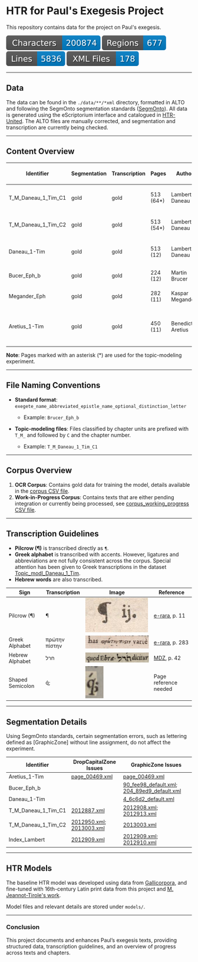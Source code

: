 # HTR for Paul's Exegesis Project

This repository contains data for the project on Paul's exegesis.

![Characters Badge](badges/characters.svg) ![Regions Badge](badges/regions.svg) ![Lines Badge](badges/lines.svg) ![Files Badge](badges/files.svg)

---

## Data

The data can be found in the `./data/**/*xml` directory, formatted in ALTO and following the SegmOnto segmentation standards ([SegmOnto](https://segmonto.github.io)). All data is generated using the eScriptorium interface and catalogued in [HTR-United](https://htr-united.github.io). The ALTO files are manually corrected, and segmentation and transcription are currently being checked.

---

## Content Overview

| Identifier           | Segmentation  | Transcription  | Pages     | Author              | Commentary                                           | Printer            | Date  | Place       | Digital Book Link                                             | Holding Institution                  | Call Number                    |
|----------------------|---------------|----------------|-----------|---------------------|-----------------------------------------------------|--------------------|--------|--------------|----------------------------------------------------------------|---------------------------------------|--------------------------------|
| T_M_Daneau_1_Tim_C1  | gold          | gold           | 513 (64*) | Lambert Daneau       | Priorem Epistolam ad Timotheum                       | Eustathius Vignon  | 1577   | Genève       | [Link](https://doi.org/10.3931/e-rara-6338)                   | Bibliothèque de Genève               | BGE Cti 1753 BGE S 22877       |
| T_M_Daneau_1_Tim_C2  | gold          | gold           | 513 (54*) | Lambert Daneau       | Priorem Epistolam ad Timotheum                       | Eustathius Vignon  | 1577   | Genève       | [Link](https://doi.org/10.3931/e-rara-6338)                   | Bibliothèque de Genève               | BGE Cti 1753 BGE S 22877       |
| Daneau_1-Tim         | gold          | gold           | 513 (12)  | Lambert Daneau       | Priorem Epistolam ad Timotheum                       | Eustathius Vignon  | 1577   | Genève       | [Link](https://doi.org/10.3931/e-rara-6338)                   | Bibliothèque de Genève               | BGE Cti 1753 BGE S 22877       |
| Bucer_Eph_b          | gold          | gold           | 224 (12)  | Martin Brucer        | Epistolam ad Ephesios                                | Anonymus           | 1527   | Strasbourg   | [Link](https://mdz-nbn-resolving.de/urn:nbn:de:bvb:12-bsb00035303-6) | München Bayerische Staatsbibliothek  | Polem. 408 Beibd.2             |
| Megander_Eph         | gold          | gold           | 282 (11)  | Kaspar Megander      | Epistolam ad Ephesios                                | Henricus Petrus    | 1534   | Basel        | [Link](https://mdz-nbn-resolving.de/urn:nbn:de:bvb:12-bsb00036972-0) | München Bayerische Staatsbibliothek  | Exeg. 700 m                    |
| Aretius_1-Tim        | gold          | gold           | 450 (11)  | Benedictus Aretius   | In Epistolas ad Timotheum ad Titum et ad Philemonem  | Jean Le Preux      | 1580   | Morges       | [Link](https://mdz-nbn-resolving.de/urn:nbn:de:bvb:12-bsb10313792-3) | München Bayerische Staatsbibliothek  | Exeg. 53 Beibd.1               |

**Note**: Pages marked with an asterisk (*) are used for the topic-modeling experiment.

---

## File Naming Conventions

- **Standard format**: `exegete_name_abbreviated_epistle_name_optional_distinction_letter`
  - Example: `Brucer_Eph_b`
  
- **Topic-modeling files**: Files classified by chapter units are prefixed with `T_M_` and followed by `C` and the chapter number.
  - Example: `T_M_Daneau_1_Tim_C1`

---

## Corpus Overview

1. **OCR Corpus**: Contains gold data for training the model, details available in the [corpus CSV file](corpus/corpus_ocr.csv).
2. **Work-in-Progress Corpus**: Contains texts that are either pending integration or currently being processed, see [corpus_working_progress CSV file](corpus/corpus_working_progress.csv).

---

## Transcription Guidelines

- **Pilcrow (¶)** is transcribed directly as `¶`.
- **Greek alphabet** is transcribed with accents. However, ligatures and abbreviations are not fully consistent across the corpus. Special attention has been given to Greek transcriptions in the dataset [Topic_modl_Daneau_1_Tim](data/Topic_modl_Daneau_1_Tim).
- **Hebrew words** are also transcribed.

| Sign               | Transcription   | Image                                                                                                                                 | Reference                                                                        |
|--------------------|-----------------|---------------------------------------------------------------------------------------------------------------------------------------|----------------------------------------------------------------------------------|
| Pilcrow (¶)        | ¶               | ![Pilcrow](https://github.com/FourbeFlo/Lambertus/blob/main/images/piedDeMouche_1.jpg)                                                | [e-rara](https://doi.org/10.3931/e-rara-6338), p. 11                             |
| Greek Alphabet     | πρώτην πίστην   | ![Greek alphabet](https://github.com/FourbeFlo/Lambertus/blob/main/images/greek_alphabet.jpg)                                          | [e-rara](https://doi.org/10.3931/e-rara-6338), p. 283                            |
| Hebrew Alphabet    | חרל             | ![Hebrew alphabet](https://github.com/FourbeFlo/Lambertus/blob/main/images/ps_90_fee98_default.jpg)                                    | [MDZ](https://mdz-nbn-resolving.de/urn:nbn:de:bvb:12-bsb00035303-6), p. 42       |
| Shaped Semicolon   | q́;             | ![Shaped semicolon](https://github.com/FourbeFlo/Lambertus/blob/main/images/semi-colon%20shapped.png)                                  | Page reference needed                                                            |

---

## Segmentation Details

Using SegmOnto standards, certain segmentation errors, such as lettering defined as [GraphicZone] without line assignment, do not affect the experiment.

| Identifier              | DropCapitalZone Issues                                                                         | GraphicZone Issues                                                                                                                  |
|-------------------------|------------------------------------------------------------------------------------------------|-------------------------------------------------------------------------------------------------------------------------------------|
| Aretius_1-Tim           | [page_00469.xml](data/Aretius_1-Tim/page_00469.xml)                                             | [page_00469.xml](data/Aretius_1-Tim/page_00469.xml)                                                                                 |
| Bucer_Eph_b             |                                                                                                | [90_fee98_default.xml](data/Bucer_Eph_b/90_fee98_default.xml); [204_89ed9_default.xml](data/Bucer_Eph_b/204_89ed9_default.xml)      |
| Daneau_1-Tim            |                                                                                                | [4_6c6d2_default.xml](data/Daneau_1-Tim/4_6c6d2_default.xml)                                                                       |
| T_M_Daneau_1_Tim_C1     | [2012887.xml](data/T_M_Daneau_1_Tim_C1/2012887.xml)                                             | [2012908.xml](data/T_M_Daneau_1_Tim_C1/2012908.xml); [2012913.xml](data/T_M_Daneau_1_Tim_C1/2012913.xml)                           |
| T_M_Daneau_1_Tim_C2     | [2012950.xml](data/T_M_Daneau_1_Tim_C2/2012950.xml); [2013003.xml](data/T_M_Daneau_1_Tim_C2/2013003.xml) | [2013003.xml](data/T_M_Daneau_1_Tim_C2/2013003.xml)                                                                                |
| Index_Lambert           | [2012909.xml](data/index_Lambert/2012909.xml)                                                   | [2012909.xml](data/index_Lambert/2012909.xml); [2012910.xml](data/index_Lambert/2012910.xml)                                       |

---

## HTR Models

The baseline HTR model was developed using data from [Gallicorpora](https://github.com/Gallicorpora/Segmentation-and-HTR-Models), and fine-tuned with 16th-century Latin print data from this project and [M. Jeannot-Tirole's work](https://gallica.bnf.fr).

Model files and relevant details are stored under `models/`.

---

### Conclusion
This project documents and enhances Paul’s exegesis texts, providing structured data, transcription guidelines, and an overview of progress across texts and chapters.

